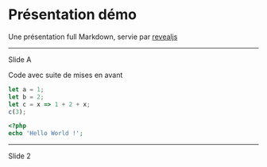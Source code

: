 # Présentation démo

Une présentation full Markdown, servie par [revealjs](https://revealjs.com/)

---

Slide A

Code avec suite de mises en avant

```js [1-2|3|4]
let a = 1;
let b = 2;
let c = x => 1 + 2 + x;
c(3);
```

~~~php
<?php
echo 'Hello World !';
~~~

---

Slide 2
